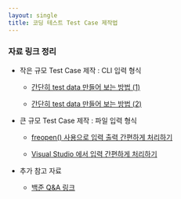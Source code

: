 ```yaml
---
layout: single
title: 코딩 테스트 Test Case 제작법 
---
```

### 자료 링크 정리
* 작은 규모 Test Case 제작 : CLI 입력 형식
  * [간단히 test data 만들어 보는 방법 (1)](https://gooddaytocode.blogspot.com/search/label/%5B093%5D%20%EA%B0%84%EB%8B%A8%ED%9E%88%20test%20data%20%EB%A7%8C%EB%93%A4%EC%96%B4%20%EB%B3%B4%EB%8A%94%20%EB%B0%A9%EB%B2%95%20%281%29#google_vignette)
  
  * [간단히 test data 만들어 보는 방법 (2)](https://gooddaytocode.blogspot.com/search/label/%5B117%5D%20%EA%B0%84%EB%8B%A8%ED%9E%88%20test%20data%20%EB%A7%8C%EB%93%A4%EC%96%B4%20%EB%B3%B4%EB%8A%94%20%EB%B0%A9%EB%B2%95%20%282%29)
  
  
* 큰 규모 Test Case 제작 : 파일 입력 형식
  * [freopen() 사용으로 입력 출력 간편하게 처리하기](https://gooddaytocode.blogspot.com/2016/04/freopen.html)
    
  * [Visual Studio 에서 입력 간편하게 처리하기](https://gooddaytocode.blogspot.com/2016/06/visual-studio.html)


* 추가 참고 자료
  * [백준 Q&A 링크](https://www.acmicpc.net/board/view/23205)
